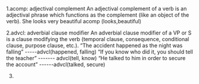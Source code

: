 1.acomp: adjectival complement
An adjectival complement of a verb is an adjectival phrase which functions as the complement (like an object of the verb).
She looks very beautiful
acomp (looks,beautiful)

2.advcl: adverbial clause modifier
An adverbial clause modifier of a VP or S is a clause modifying the verb (temporal clause, consequence,
conditional clause, purpose clause, etc.).
“The accident happened as the night was falling”   -----advcl(happened, falling)
“If you know who did it, you should tell the teacher” -------  advcl(tell, know)
“He talked to him in order to secure the account”   ------advcl(talked, secure)

3.
